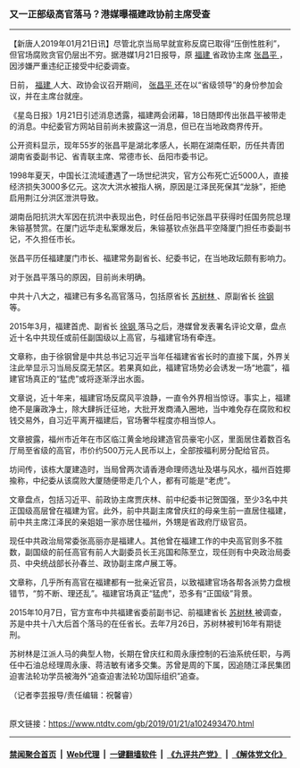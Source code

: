 ### 又一正部级高官落马？港媒曝福建政协前主席受查
------------------------

<div class="post_content">
 <p>
  【新唐人2019年01月21日讯】尽管北京当局早就宣称反腐已取得“压倒性胜利”，但官场腐败贪官仍层出不穷。据港媒1月21日报导，原
  <a href="https://www.ntdtv.com/gb/福建.htm">
   福建
  </a>
  省政协主席
  <a href="https://www.ntdtv.com/gb/张昌平.htm">
   张昌平
  </a>
  ，因涉嫌严重违纪正接受中纪委调查。
 </p>
 <p>
  日前，
  <a href="https://www.ntdtv.com/gb/福建.htm">
   福建
  </a>
  人大、政协会议召开期间，
  <a href="https://www.ntdtv.com/gb/张昌平.htm">
   张昌平
  </a>
  还在以“省级领导”的身份参加会议，并在主席台就座。
 </p>
 <p>
  《星岛日报》1月21日引述消息透露，福建两会闭幕，18日随即传出张昌平被带走的消息。中纪委官方网站目前尚未披露这一消息，但已在当地政商界传开。
 </p>
 <p>
  公开资料显示，现年55岁的张昌平是湖北孝感人，长期在湖南任职，历任共青团湖南省委副书记、省青联主席、常德市长、岳阳市委书记。
 </p>
 <p>
  1998年夏天，中国长江流域遭遇了一场世纪洪灾，官方公布死亡近5000人，直接经济损失3000多亿元。这次大洪水被指人祸，原因是江泽民死保其“龙脉”，拒绝启用荆江分洪区泄洪导致。
 </p>
 <p>
  湖南岳阳抗洪大军因在抗洪中表现出色，时任岳阳书记张昌平获得时任国务院总理朱镕基赞赏。在厦门远华走私案爆发后，朱镕基钦点张昌平空降厦门担任市委副书记，不久担任市长。
 </p>
 <p>
  张昌平历任福建厦门市长、福建常务副省长、纪委书记，在当地政坛颇有影响力。
 </p>
 <p>
  对于张昌平落马的原因，目前尚未明确。
 </p>
 <p>
  中共十八大之，福建已有多名高官落马，包括原省长
  <a href="https://www.ntdtv.com/gb/苏树林.htm">
   苏树林
  </a>
  、原副省长
  <a href="https://www.ntdtv.com/gb/徐钢.htm">
   徐钢
  </a>
  等。
 </p>
 <p>
  2015年3月，福建首虎、副省长
  <a href="https://www.ntdtv.com/gb/徐钢.htm">
   徐钢
  </a>
  落马之后，港媒曾发表署名评论文章，盘点近十名中共现任或前任副国级以上高官，与福建官场有牵连。
 </p>
 <p>
  文章称，由于徐钢曾是中共总书记习近平当年任福建省省长时的直接下属，外界关注此举显示习当局反腐无禁区。若果真如此，福建官场势必会诱发一场“地震”，福建官场真正的“猛虎”或将逐渐浮出水面。
 </p>
 <p>
  文章说，近十年来，福建官场反腐风平浪静，一直令外界相当惊讶。事实上，福建绝不是廉政净土，除大肆拆迁征地，大批开发商涌入圈地，当中难免存在腐败和权钱交易外，自习近平离开福建后，官场奢华程度亦相当惊人。
 </p>
 <p>
  文章披露，福州市近年在市区临江黄金地段建造官员豪宅小区，里面居住着数百名厅局至省级的高官，市价约500万元人民币以上，全部按福利房分配给官员。
 </p>
 <p>
  坊间传，该栋大厦建造时，当局曾两次请香港命理师选址及堪与风水，福州百姓揶揄称，中纪委从该腐败大厦随便带走几个人，都有可能是“老虎”。
 </p>
 <p>
  文章盘点，包括习近平、前政协主席贾庆林、前中纪委书记贺国强，至少3名中共正国级高层曾在福建为官。此外，前中共副主席曾庆红的母亲生前一直居住福建，前中共主席江泽民的亲姐姐一家亦居住福州，外甥是省政府厅级官员。
 </p>
 <p>
  现任中共政治局常委张高丽亦是福建人。其他曾在福建工作的中央高官则多不胜数，副国级的前任高官有前人大副委员长王兆国和陈至立，现任则有中央政治局委员、中央统战部长孙春兰、政协副主席卢展工等。
 </p>
 <p>
  文章称，几乎所有高官在福建都有一批亲近官员，以致福建官场各帮各派势力盘根错节，“剪不断、理还乱”。福建官场真正“猛虎”，恐多有“正国级”背景。
 </p>
 <p>
  2015年10月7日，官方宣布中共福建省委前副书记、前福建省长
  <a href="https://www.ntdtv.com/gb/苏树林.htm">
   苏树林
  </a>
  被调查，苏是中共十八大后首个落马的在任省长。去年7月26日，苏树林被判16年有期徒刑。
 </p>
 <p>
  苏树林是江派人马的典型人物，长期在曾庆红和周永康控制的石油系统任职，与两任中石油总经理周永康、蒋洁敏有诸多交集。苏曾是周的下属，因追随江泽民集团迫害法轮功学员被海外“追查迫害法轮功国际组织”追查。
 </p>
 <p>
  （记者李芸报导/责任编辑：祝馨睿）
 </p>
 <div class="single_ad">
 </div>
</div>

<br/>原文链接：https://www.ntdtv.com/gb/2019/01/21/a102493470.html


------------------------
#### [禁闻聚合首页](https://github.com/gfw-breaker/banned-news/blob/master/README.md) &nbsp;|&nbsp; [Web代理](https://github.com/gfw-breaker/open-proxy/blob/master/README.md) &nbsp;|&nbsp; [一键翻墙软件](https://github.com/gfw-breaker/nogfw/blob/master/README.md) &nbsp;|&nbsp; [《九评共产党》](https://github.com/gfw-breaker/9ping.md/blob/master/README.md#九评之一评共产党是什么) &nbsp;|&nbsp; [《解体党文化》](https://github.com/gfw-breaker/jtdwh.md/blob/master/README.md#绪论)